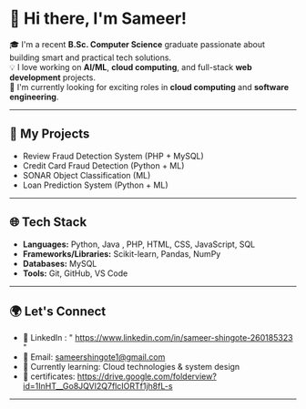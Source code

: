 # 👋 Hi there, I'm Sameer!

🎓 I'm a recent **B.Sc. Computer Science** graduate passionate about building smart and practical tech solutions.  
💡 I love working on **AI/ML**, **cloud computing**, and full-stack **web development** projects.  
🚀 I'm currently looking for exciting roles in **cloud computing** and **software engineering**.

---

## 🧠 My Projects

- Review Fraud Detection System (PHP + MySQL)
- Credit Card Fraud Detection (Python + ML)
- SONAR Object Classification (ML)
- Loan Prediction System (Python + ML)

---

## 🌐 Tech Stack

- **Languages:** Python, Java , PHP, HTML, CSS, JavaScript, SQL  
- **Frameworks/Libraries:** Scikit-learn, Pandas, NumPy  
- **Databases:** MySQL  
- **Tools:** Git, GitHub, VS Code  

---

## 🌍 Let's Connect

- 🔗 LinkedIn : " https://www.linkedin.com/in/sameer-shingote-260185323 "
- 📧 Email: sameershingote1@gmail.com
- 🌱 Currently learning: Cloud technologies & system design
- 📁 certificates: https://drive.google.com/folderview?id=1InHT__Go8JQVI2Q7flcIORTf1jh8fL-s


---
